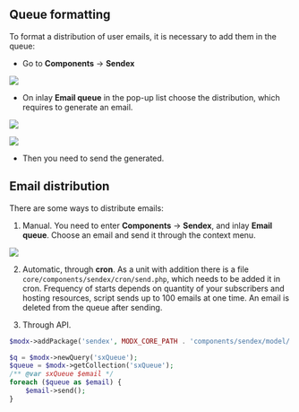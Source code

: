 ## Queue formatting
To format a distribution of user emails, it is necessary to add them in the queue:

* Go to **Components** -> **Sendex**

[![](https://file.modx.pro/files/3/f/0/3f0e673a7ed51e205d2e683d35914390s.jpg)](https://file.modx.pro/files/3/f/0/3f0e673a7ed51e205d2e683d35914390.png)

* On inlay **Email queue** in the pop-up list choose the distribution, which requires to generate an email.

[![](https://file.modx.pro/files/5/0/9/5099cea4f7eb982ef5ca4ee59faca458s.jpg)](https://file.modx.pro/files/5/0/9/5099cea4f7eb982ef5ca4ee59faca458.png)

[![](https://file.modx.pro/files/4/1/a/41ae797ee96de03bf8c634e72e722bc9s.jpg)](https://file.modx.pro/files/4/1/a/41ae797ee96de03bf8c634e72e722bc9.png)

* Then you need to send the generated.

## Email distribution
There are some ways to distribute emails:

1. Manual. You need to enter **Components** -> **Sendex**, and inlay  **Email queue**. Choose an email and send it through the context menu.

[![](https://file.modx.pro/files/4/1/a/41ae797ee96de03bf8c634e72e722bc9s.jpg)](https://file.modx.pro/files/4/1/a/41ae797ee96de03bf8c634e72e722bc9.png)

2. Automatic, through **cron**. As a unit with addition there is a file `core/components/sendex/cron/send.php`, which needs to be added it in cron.
Frequency of starts depends on quantity of your subscribers and hosting resources, script sends up to 100 emails at one time. An email is deleted from the queue after sending.

3. Through API.

```php
$modx->addPackage('sendex', MODX_CORE_PATH . 'components/sendex/model/');

$q = $modx->newQuery('sxQueue');
$queue = $modx->getCollection('sxQueue');
/** @var sxQueue $email */
foreach ($queue as $email) {
	$email->send();
}
```
